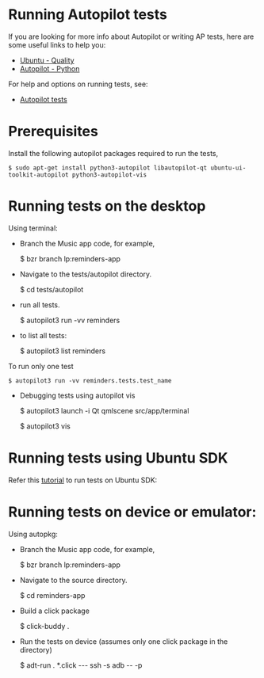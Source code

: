 Running Autopilot tests
=======================
If you are looking for more info about Autopilot or writing AP tests, here are some useful links to help you:

- [Ubuntu - Quality](http://developer.ubuntu.com/start/quality)
- [Autopilot - Python](https://developer.ubuntu.com/api/autopilot/python/1.5.0/)

For help and options on running tests, see:

- [Autopilot tests](https://developer.ubuntu.com/en/start/platform/guides/running-autopilot-tests/)

Prerequisites
=============

Install the following autopilot packages required to run the tests,

    $ sudo apt-get install python3-autopilot libautopilot-qt ubuntu-ui-toolkit-autopilot python3-autopilot-vis

Running tests on the desktop
============================

Using terminal:

*  Branch the Music app code, for example,

    $ bzr branch lp:reminders-app

*  Navigate to the tests/autopilot directory.

    $ cd tests/autopilot

*  run all tests.

    $ autopilot3 run -vv reminders

* to list all tests:

    $ autopilot3 list reminders

 To run only one test

    $ autopilot3 run -vv reminders.tests.test_name

* Debugging tests using autopilot vis

    $ autopilot3 launch -i Qt qmlscene src/app/terminal

    $ autopilot3 vis

Running tests using Ubuntu SDK
==============================

Refer this [tutorial](https://developer.ubuntu.com/en/start/platform/guides/running-autopilot-tests/) to run tests on Ubuntu SDK:

Running tests on device or emulator:
====================================

Using autopkg:

*  Branch the Music app code, for example,

    $ bzr branch lp:reminders-app

*  Navigate to the source directory.

    $ cd reminders-app

*  Build a click package

    $ click-buddy .

*  Run the tests on device (assumes only one click package in the directory)

    $ adt-run . *.click --- ssh -s adb -- -p <PASSWORD>